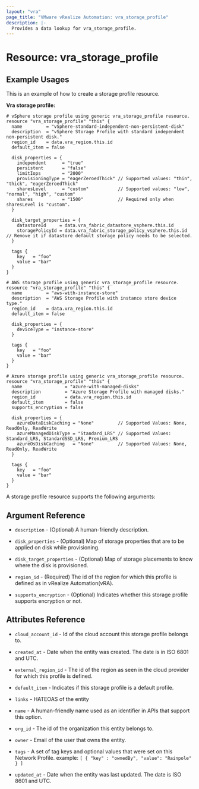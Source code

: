 ```yaml
---
layout: "vra"
page_title: "VMware vRealize Automation: vra_storage_profile"
description: |-
  Provides a data lookup for vra_storage_profile.
---
```


# Resource: vra_storage_profile
## Example Usages
This is an example of how to create a storage profile resource.

**Vra storage profile:**

```hcl
# vSphere storage profile using generic vra_storage_profile resource.
resource "vra_storage_profile" "this" {
  name         = "vSphere-standard-independent-non-persistent-disk"
  description  = "vSphere Storage Profile with standard independent non-persistent disk."
  region_id    = data.vra_region.this.id
  default_item = false

  disk_properties = {
    independent      = "true"
    persistent       = "false"
    limitIops        = "2000"
    provisioningType = "eagerZeroedThick" // Supported values: "thin", "thick", "eagerZeroedThick"
    sharesLevel      = "custom"           // Supported values: "low", "normal", "high", "custom"
    shares           = "1500"             // Required only when sharesLevel is "custom".
  }

  disk_target_properties = {
    datastoreId     = data.vra_fabric_datastore_vsphere.this.id
    storagePolicyId = data.vra_fabric_storage_policy_vsphere.this.id // Remove it if datastore default storage policy needs to be selected.
  }

  tags {
    key   = "foo"
    value = "bar"
  }
}

# AWS storage profile using generic vra_storage_profile resource.
resource "vra_storage_profile" "this" {
  name         = "aws-with-instance-store"
  description  = "AWS Storage Profile with instance store device type."
  region_id    = data.vra_region.this.id
  default_item = false

  disk_properties = {
    deviceType = "instance-store"
  }

  tags {
    key   = "foo"
    value = "bar"
  }
}

# Azure storage profile using generic vra_storage_profile resource.
resource "vra_storage_profile" "this" {
  name                = "azure-with-managed-disks"
  description         = "Azure Storage Profile with managed disks."
  region_id           = data.vra_region.this.id
  default_item        = false
  supports_encryption = false

  disk_properties = {
    azureDataDiskCaching = "None"         // Supported Values: None, ReadOnly, ReadWrite
    azureManagedDiskType = "Standard_LRS" // Supported Values: Standard_LRS, StandardSSD_LRS, Premium_LRS
    azureOsDiskCaching   = "None"         // Supported Values: None, ReadOnly, ReadWrite
  }

  tags {
    key   = "foo"
    value = "bar"
  }
}
```

A storage profile resource supports the following arguments:

## Argument Reference

* `description` - (Optional) A human-friendly description.

* `disk_properties` - (Optional) Map of storage properties that are to be applied on disk while provisioning.

* `disk_target_properties` - (Optional) Map of storage placements to know where the disk is provisioned.

* `region_id` - (Required) The id of the region for which this profile is defined as in vRealize Automation(vRA).

* `supports_encryption` - (Optional) Indicates whether this storage profile supports encryption or not.

## Attributes Reference

* `cloud_account_id` - Id of the cloud account this storage profile belongs to.

* `created_at` - Date when the entity was created. The date is in ISO 6801 and UTC.

* `external_region_id` - The id of the region as seen in the cloud provider for which this profile is defined.

* `default_item` - Indicates if this storage profile is a default profile.

* `links` - HATEOAS of the entity

* `name` - A human-friendly name used as an identifier in APIs that support this option.

* `org_id` - The id of the organization this entity belongs to.

* `owner` - Email of the user that owns the entity.

* `tags` - A set of tag keys and optional values that were set on this Network Profile.
           example: `[ { "key" : "ownedBy", "value": "Rainpole" } ]`

* `updated_at` - Date when the entity was last updated. The date is ISO 8601 and UTC.
